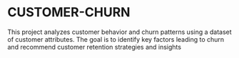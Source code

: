 # CUSTOMER-CHURN
This project analyzes customer behavior and churn patterns using a dataset of customer attributes. The goal is to identify key factors leading to churn and recommend customer retention strategies and insights 
